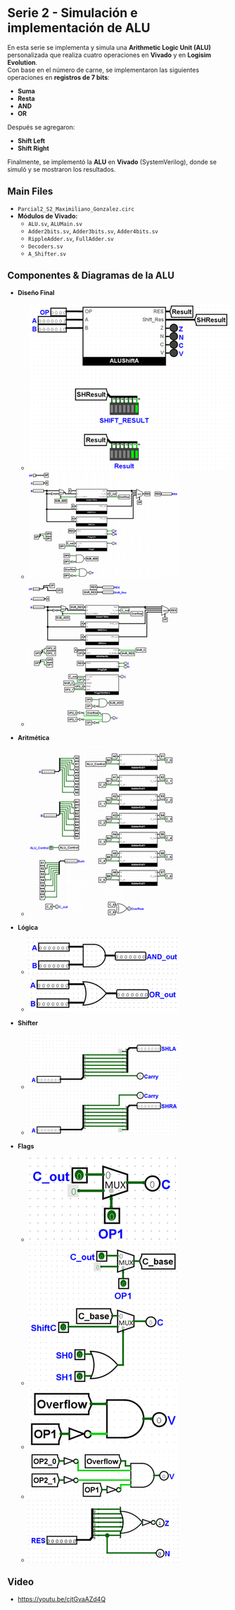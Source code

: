 # Serie 2 - Simulación e implementación de ALU

En esta serie se implementa y simula una **Arithmetic Logic Unit (ALU)** personalizada que realiza cuatro operaciones en **Vivado** y en **Logisim Evolution**.  
Con base en el número de carne, se implementaron las siguientes operaciones en **registros de 7 bits**:

- **Suma**
- **Resta**
- **AND**
- **OR**

Después se agregaron:
- **Shift Left**
- **Shift Right**

Finalmente, se implementó la **ALU** en **Vivado** (SystemVerilog), donde se simuló y se mostraron los resultados.

## Main Files
- `Parcial2_S2_Maximiliano_Gonzalez.circ`
- **Módulos de Vivado:**
  - `ALU.sv`, `ALUMain.sv`
  - `Adder2bits.sv`, `Adder3bits.sv`, `Adder4bits.sv`
  - `RippleAdder.sv`, `FullAdder.sv`
  - `Decoders.sv`
  - `A_Shifter.sv`

## Componentes & Diagramas de la ALU

- **Diseño Final**
  - ![Final](./Fotos%20Serie%202/ALU%20Final/Final.png)
  - ![No Shifter](./Fotos%20Serie%202/ALU%20Final/NoShifter.png)
  - ![With Shifter](./Fotos%20Serie%202/ALU%20Final/WithShifter.png)

- **Aritmética**
  - ![RippleCarryAdder7Bits](./Fotos%20Serie%202/ALU%20Components/Arithmetic/RippleCarryAdder7Bits.png)

- **Lógica**
  - ![AND](./Fotos%20Serie%202/ALU%20Components/Logic/AND.png)
  - ![OR](./Fotos%20Serie%202/ALU%20Components/Logic/OR.png)

- **Shifter**
  - ![Shift Left](./Fotos%20Serie%202/ALU%20Components/Shifter/ShiftLeft.png)
  - ![Shift Right](./Fotos%20Serie%202/ALU%20Components/Shifter/ShiftRight.png)

- **Flags**
  - ![Carry](./Fotos%20Serie%202/ALU%20Components/Flags/Carry.png)
  - ![Carry Shifter](./Fotos%20Serie%202/ALU%20Components/Flags/CarryShifter.png)
  - ![Overflow](./Fotos%20Serie%202/ALU%20Components/Flags/Overflow.png)
  - ![Overflow Shifter](./Fotos%20Serie%202/ALU%20Components/Flags/OverflowShifter.png)
  - ![Zero/Negative](./Fotos%20Serie%202/ALU%20Components/Flags/ZeroNegative.png)

## Video
- https://youtu.be/cjtGvaAZd4Q
